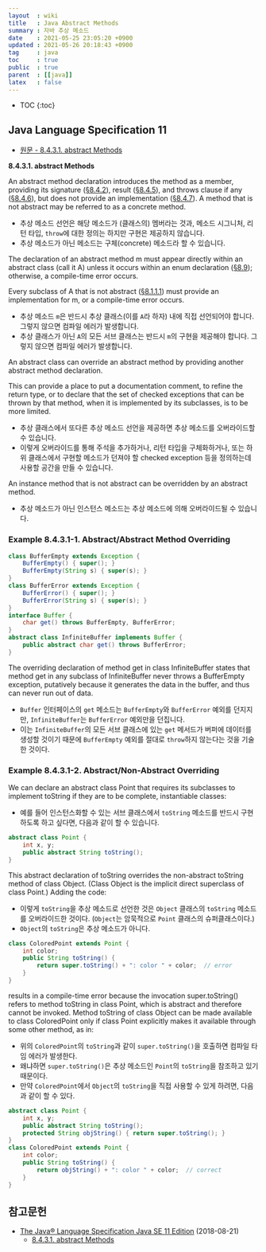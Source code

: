 ```yaml
---
layout  : wiki
title   : Java Abstract Methods
summary : 자바 추상 메소드
date    : 2021-05-25 23:05:20 +0900
updated : 2021-05-26 20:18:43 +0900
tag     : java
toc     : true
public  : true
parent  : [[java]]
latex   : false
---
```

* TOC
{:toc}

## Java Language Specification 11

- [원문 - 8.4.3.1. abstract Methods]( https://docs.oracle.com/javase/specs/jls/se11/html/jls-8.html#jls-8.4.3.1 )

>
**8.4.3.1. abstract Methods**
>
An abstract method declaration introduces the method as a member, providing its signature ([§8.4.2][8-4-2]), result ([§8.4.5][8-4-5]), and throws clause if any ([§8.4.6][8-4-6]), but does not provide an implementation ([§8.4.7][8-4-7]). A method that is not abstract may be referred to as a concrete method.

- 추상 메소드 선언은 해당 메소드가 (클래스의) 멤버라는 것과, 메소드 시그니처, 리턴 타입, `throw`에 대한 정의는 하지만 구현은 제공하지 않습니다.
- 추상 메소드가 아닌 메소드는 구체(concrete) 메소드라 할 수 있습니다.

>
The declaration of an abstract method m must appear directly within an abstract class (call it A) unless it occurs within an enum declaration ([§8.9][8-9]); otherwise, a compile-time error occurs.
>
Every subclass of A that is not abstract ([§8.1.1.1][8-1-1-1]) must provide an implementation for m, or a compile-time error occurs.

- 추상 메소드 `m`은 반드시 추상 클래스(이를 `A`라 하자) 내에 직접 선언되어야 합니다. 그렇지 않으면 컴파일 에러가 발생합니다.
- 추상 클래스가 아닌 `A`의 모든 서브 클래스는 반드시 `m`의 구현을 제공해야 합니다. 그렇지 않으면 컴파일 에러가 발생합니다.

>
An abstract class can override an abstract method by providing another abstract method declaration.
>
This can provide a place to put a documentation comment, to refine the return type, or to declare that the set of checked exceptions that can be thrown by that method, when it is implemented by its subclasses, is to be more limited.

- 추상 클래스에서 또다른 추상 메소드 선언을 제공하면 추상 메소드를 오버라이드할 수 있습니다.
- 이렇게 오버라이드를 통해 주석을 추가하거나, 리턴 타입을 구체화하거나, 또는 하위 클래스에서 구현할 메소드가 던져야 할 checked exception 등을 정의하는데 사용할 공간을 만들 수 있습니다.

>
An instance method that is not abstract can be overridden by an abstract method.

- 추상 메소드가 아닌 인스턴스 메소드는 추상 메소드에 의해 오버라이드될 수 있습니다.

### Example 8.4.3.1-1. Abstract/Abstract Method Overriding

>
```java
class BufferEmpty extends Exception {
    BufferEmpty() { super(); }
    BufferEmpty(String s) { super(s); }
}
class BufferError extends Exception {
    BufferError() { super(); }
    BufferError(String s) { super(s); }
}
interface Buffer {
    char get() throws BufferEmpty, BufferError;
}
abstract class InfiniteBuffer implements Buffer {
    public abstract char get() throws BufferError;
}
```
>
The overriding declaration of method get in class InfiniteBuffer states that method get in any subclass of InfiniteBuffer never throws a BufferEmpty exception, putatively because it generates the data in the buffer, and thus can never run out of data.

- `Buffer` 인터페이스의 `get` 메소드는 `BufferEmpty`와 `BufferError` 예외를 던지지만, `InfiniteBuffer`는 `BufferError` 예외만을 던집니다.
- 이는 `InfiniteBuffer`의 모든 서브 클래스에 있는 `get` 메서드가 버퍼에 데이터를 생성할 것이기 때문에 `BufferEmpty` 예외를 절대로 `throw`하지 않는다는 것을 기술한 것이다.

### Example 8.4.3.1-2. Abstract/Non-Abstract Overriding

>
We can declare an abstract class Point that requires its subclasses to implement toString if they are to be complete, instantiable classes:

- 예를 들어 인스턴스화할 수 있는 서브 클래스에서 `toString` 메소드를 반드시 구현하도록 하고 싶다면, 다음과 같이 할 수 있습니다.

>
```java
abstract class Point {
    int x, y;
    public abstract String toString();
}
```

>
This abstract declaration of toString overrides the non-abstract toString method of class Object. (Class Object is the implicit direct superclass of class Point.) Adding the code:

- 이렇게 `toString`을 추상 메소드로 선언한 것은 `Object` 클래스의 `toString` 메소드를 오버라이드한 것이다. (`Object`는 암묵적으로 `Point` 클래스의 슈퍼클래스이다.)
- `Object`의 `toString`은 추상 메소드가 아니다.

>
```java
class ColoredPoint extends Point {
    int color;
    public String toString() {
        return super.toString() + ": color " + color;  // error
    }
}
```
>
results in a compile-time error because the invocation super.toString() refers to method toString in class Point, which is abstract and therefore cannot be invoked. Method toString of class Object can be made available to class ColoredPoint only if class Point explicitly makes it available through some other method, as in:

- 위의 `ColoredPoint`의 `toString`과 같이 `super.toString()`을 호출하면 컴파일 타임 에러가 발생한다.
- 왜냐하면 `super.toString()`은 추상 메소드인 `Point`의 `toString`을 참조하고 있기 때문이다.
- 만약 `ColoredPoint`에서 `Object`의 `toString`을 직접 사용할 수 있게 하려면, 다음과 같이 할 수 있다.

>
```java
abstract class Point {
    int x, y;
    public abstract String toString();
    protected String objString() { return super.toString(); }
}
class ColoredPoint extends Point {
    int color;
    public String toString() {
        return objString() + ": color " + color;  // correct
    }
}
```

## 참고문헌

- [The Java® Language Specification Java SE 11 Edition](https://docs.oracle.com/javase/specs/jls/se11/html/index.html ) (2018-08-21)
    - [8.4.3.1. abstract Methods]( https://docs.oracle.com/javase/specs/jls/se11/html/jls-8.html#jls-8.4.3.1 )

[8-4-2]: https://docs.oracle.com/javase/specs/jls/se11/html/jls-8.html#jls-8.4.2
[8-4-5]: https://docs.oracle.com/javase/specs/jls/se11/html/jls-8.html#jls-8.4.5
[8-4-6]: https://docs.oracle.com/javase/specs/jls/se11/html/jls-8.html#jls-8.4.6
[8-4-7]: https://docs.oracle.com/javase/specs/jls/se11/html/jls-8.html#jls-8.4.7
[8-9]: https://docs.oracle.com/javase/specs/jls/se11/html/jls-8.html#jls-8.9
[8-1-1-1]: https://docs.oracle.com/javase/specs/jls/se11/html/jls-8.html#jls-8.1.1.1

